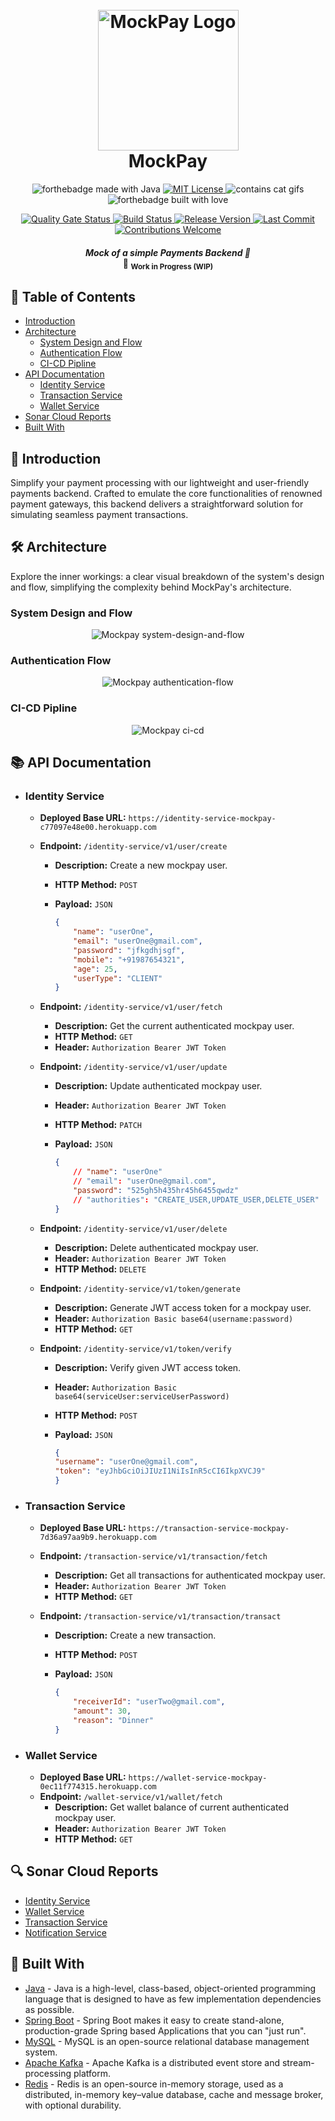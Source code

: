 <h1 align="center">
  <br>
  <img src="static/logo.jpg" alt="MockPay Logo" width="225">
  <br>
  MockPay
  <br>
</h1>

<p align="center">
  <img src="http://forthebadge.com/images/badges/made-with-java.svg" alt="forthebadge made with Java">
  <a href="https://opensource.org/licenses/MIT">
    <img src="https://forthebadge.com/images/badges/license-mit.svg" alt="MIT License">
  </a>
  <img src="https://forthebadge.com/images/badges/contains-cat-gifs.svg" alt="contains cat gifs"> 
  <img src="http://forthebadge.com/images/badges/built-with-love.svg" alt="forthebadge built with love">
</p>

<p align="center">
  <a href="https://sonarcloud.io/summary/new_code?id=mockpay_identity-service">
    <img src="https://sonarcloud.io/api/project_badges/measure?project=mockpay_identity-service&metric=alert_status" alt="Quality Gate Status">
  </a>
  <a href="https://github.com/arpith-s/mockpay/actions">
    <img src="https://img.shields.io/github/actions/workflow/status/arpith-s/mockpay/.github/workflows/scan-deploy-pipeline.yml?branch=master&style=flat-square" alt="Build Status">
  </a>  
  <a href="https://github.com/arpith-s/mockpay">
    <img src="https://img.shields.io/badge/Release-v0.0.1 SNAPSHOT-blue.svg?style=flat-square" alt="Release Version">
  </a>
  <a href="https://github.com/arpith-s/mockpay/commits/master">
    <img src="https://img.shields.io/github/last-commit/arpith-s/mockpay.svg?style=flat-square" alt="Last Commit">
  </a>    
  <a href="https://github.com/arpith-s/mockpay">
    <img src="https://img.shields.io/badge/contributions-welcome-blue.svg?style=flat-square" alt="Contributions Welcome">
  </a>
</p>

<h4 align="center">
  <i>Mock of a simple Payments Backend 🚀</i>
  <br>
  🚧 <sub>Work in Progress (WIP)</sub>
</h4>

## 📜 Table of Contents
- [Introduction](#-introduction)
- [Architecture](#️-architecture)
    - [System Design and Flow](#system-design-and-flow)
    - [Authentication Flow](#authentication-flow)
    - [CI-CD Pipline](#ci-cd-pipline)
- [API Documentation](#-api-documentation)
    - [Identity Service](#identity-service)
    - [Transaction Service](#transaction-service)
    - [Wallet Service](#wallet-service)
- [Sonar Cloud Reports](#-sonar-cloud-reports)
- [Built With](#-built-with)


## 🌟 Introduction
Simplify your payment processing with our lightweight and user-friendly payments backend. Crafted to emulate the core functionalities of renowned payment gateways, this backend delivers a straightforward solution for simulating seamless payment transactions.


## 🛠️ Architecture
Explore the inner workings: a clear visual breakdown of the system's design and flow, simplifying the complexity behind MockPay's architecture.

### System Design and Flow
<p align="center">
  <img src="static/mockpay-system-design-and-flow.png" alt="Mockpay system-design-and-flow">
  <br>
</p>

### Authentication Flow
<p align="center">
  <img src="static/mockpay-authentication-flow.png" alt="Mockpay authentication-flow">
  <br>
</p>

### CI-CD Pipline
<p align="center">
  <img src="static/mockpay-cicd.png" alt="Mockpay ci-cd">
  <br>
</p>

## 📚 API Documentation

- ### Identity Service
    - **Deployed Base URL:** `https://identity-service-mockpay-c77097e48e00.herokuapp.com`

    - **Endpoint:** `/identity-service/v1/user/create`
        - **Description:** Create a new mockpay user.
        - **HTTP Method:** `POST`
        - **Payload:** `JSON`

            ```json
            {
                "name": "userOne",
                "email": "userOne@gmail.com",
                "password": "jfkgdhjsgf",
                "mobile": "+91987654321",
                "age": 25,
                "userType": "CLIENT"
            }

    - **Endpoint:** `/identity-service/v1/user/fetch`
        - **Description:** Get the current authenticated mockpay user.
        - **HTTP Method:** `GET`
        - **Header:** `Authorization Bearer JWT Token`

    - **Endpoint:** `/identity-service/v1/user/update`
        - **Description:** Update authenticated mockpay user.
        - **Header:** `Authorization Bearer JWT Token`
        - **HTTP Method:** `PATCH`
        - **Payload:** `JSON`

            ```json
            {
                // "name": "userOne"
                // "email": "userOne@gmail.com",
                "password": "525gh5h435hr45h6455qwdz"
                // "authorities": "CREATE_USER,UPDATE_USER,DELETE_USER"
            }

    - **Endpoint:** `/identity-service/v1/user/delete`
        - **Description:** Delete authenticated mockpay user.
        - **Header:** `Authorization Bearer JWT Token`
        - **HTTP Method:** `DELETE`

    - **Endpoint:** `/identity-service/v1/token/generate`
        - **Description:** Generate JWT access token for a mockpay user.
        - **Header:** `Authorization Basic base64(username:password)`
        - **HTTP Method:** `GET`

    - **Endpoint:** `/identity-service/v1/token/verify`
        - **Description:** Verify given JWT access token.
        - **Header:** `Authorization Basic base64(serviceUser:serviceUserPassword)`
        - **HTTP Method:** `POST`
        - **Payload:** `JSON`

            ```json
            {
            "username": "userOne@gmail.com",
            "token": "eyJhbGciOiJIUzI1NiIsInR5cCI6IkpXVCJ9"
            }

- ### Transaction Service
    - **Deployed Base URL:** `https://transaction-service-mockpay-7d36a97aa9b9.herokuapp.com`

    - **Endpoint:** `/transaction-service/v1/transaction/fetch`
        - **Description:** Get all transactions for authenticated mockpay user.
        - **Header:** `Authorization Bearer JWT Token`
        - **HTTP Method:** `GET`

    - **Endpoint:** `/transaction-service/v1/transaction/transact`
        - **Description:** Create a new transaction.
        - **HTTP Method:** `POST`
        - **Payload:** `JSON`

            ```json
            {
                "receiverId": "userTwo@gmail.com",
                "amount": 30,
                "reason": "Dinner"
            }

- ### Wallet Service
    - **Deployed Base URL:** `https://wallet-service-mockpay-0ec11f774315.herokuapp.com`
    - **Endpoint:** `/wallet-service/v1/wallet/fetch`
        - **Description:** Get wallet balance of current authenticated mockpay user.
        - **Header:** `Authorization Bearer JWT Token`
        - **HTTP Method:** `GET`

## 🔍 Sonar Cloud Reports
* [Identity Service](https://sonarcloud.io/summary/new_code?id=mockpay_identity-service)
* [Wallet Service](https://sonarcloud.io/summary/new_code?id=mockpay_wallet-service)
* [Transaction Service](https://sonarcloud.io/summary/new_code?id=mockpay_transaction-service)
* [Notification Service](https://sonarcloud.io/summary/new_code?id=mockpay_notification-service)

## 🔩 Built With
* [Java](https://www.oracle.com/java/technologies/downloads/) - Java is a high-level, class-based, object-oriented programming language that is designed to have as few implementation dependencies as possible.
* [Spring Boot](https://spring.io/) - Spring Boot makes it easy to create stand-alone, production-grade Spring based Applications that you can "just run".
* [MySQL](https://www.mysql.com/) - MySQL is an open-source relational database management system.
* [Apache Kafka](https://kafka.apache.org/) - Apache Kafka is a distributed event store and stream-processing platform.
* [Redis](https://redis.io/) - Redis is an open-source in-memory storage, used as a distributed, in-memory key–value database, cache and message broker, with optional durability.